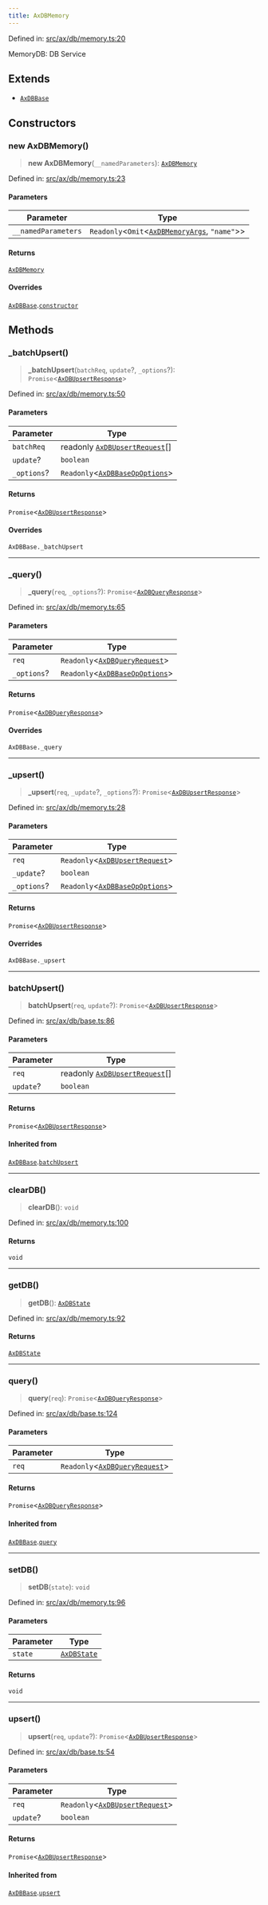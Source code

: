 ```yaml
---
title: AxDBMemory
---
```


Defined in: [src/ax/db/memory.ts:20](#apidocs/httpsgithubcomax-llmaxblob3b79ada8d723949fcd8a76c2b6f48cf69d8394f8srcaxdbmemorytsl20)

MemoryDB: DB Service

## Extends

- [`AxDBBase`](#apidocs/classaxdbbase)

## Constructors

<a id="Constructors"></a>

### new AxDBMemory()

> **new AxDBMemory**(`__namedParameters`): [`AxDBMemory`](#apidocs/classaxdbmemory)

Defined in: [src/ax/db/memory.ts:23](#apidocs/httpsgithubcomax-llmaxblob3b79ada8d723949fcd8a76c2b6f48cf69d8394f8srcaxdbmemorytsl23)

#### Parameters

| Parameter | Type |
| ------ | ------ |
| `__namedParameters` | `Readonly`\<`Omit`\<[`AxDBMemoryArgs`](#apidocs/interfaceaxdbmemoryargs), `"name"`\>\> |

#### Returns

[`AxDBMemory`](#apidocs/classaxdbmemory)

#### Overrides

[`AxDBBase`](#apidocs/classaxdbbase).[`constructor`](#apidocs/classaxdbbasemdconstructors)

## Methods

<a id="_batchUpsert"></a>

### \_batchUpsert()

> **\_batchUpsert**(`batchReq`, `update`?, `_options`?): `Promise`\<[`AxDBUpsertResponse`](#apidocs/typealiasaxdbupsertresponse)\>

Defined in: [src/ax/db/memory.ts:50](#apidocs/httpsgithubcomax-llmaxblob3b79ada8d723949fcd8a76c2b6f48cf69d8394f8srcaxdbmemorytsl50)

#### Parameters

| Parameter | Type |
| ------ | ------ |
| `batchReq` | readonly [`AxDBUpsertRequest`](#apidocs/typealiasaxdbupsertrequest)[] |
| `update`? | `boolean` |
| `_options`? | `Readonly`\<[`AxDBBaseOpOptions`](#apidocs/interfaceaxdbbaseopoptions)\> |

#### Returns

`Promise`\<[`AxDBUpsertResponse`](#apidocs/typealiasaxdbupsertresponse)\>

#### Overrides

`AxDBBase._batchUpsert`

***

<a id="_query"></a>

### \_query()

> **\_query**(`req`, `_options`?): `Promise`\<[`AxDBQueryResponse`](#apidocs/typealiasaxdbqueryresponse)\>

Defined in: [src/ax/db/memory.ts:65](#apidocs/httpsgithubcomax-llmaxblob3b79ada8d723949fcd8a76c2b6f48cf69d8394f8srcaxdbmemorytsl65)

#### Parameters

| Parameter | Type |
| ------ | ------ |
| `req` | `Readonly`\<[`AxDBQueryRequest`](#apidocs/typealiasaxdbqueryrequest)\> |
| `_options`? | `Readonly`\<[`AxDBBaseOpOptions`](#apidocs/interfaceaxdbbaseopoptions)\> |

#### Returns

`Promise`\<[`AxDBQueryResponse`](#apidocs/typealiasaxdbqueryresponse)\>

#### Overrides

`AxDBBase._query`

***

<a id="_upsert"></a>

### \_upsert()

> **\_upsert**(`req`, `_update`?, `_options`?): `Promise`\<[`AxDBUpsertResponse`](#apidocs/typealiasaxdbupsertresponse)\>

Defined in: [src/ax/db/memory.ts:28](#apidocs/httpsgithubcomax-llmaxblob3b79ada8d723949fcd8a76c2b6f48cf69d8394f8srcaxdbmemorytsl28)

#### Parameters

| Parameter | Type |
| ------ | ------ |
| `req` | `Readonly`\<[`AxDBUpsertRequest`](#apidocs/typealiasaxdbupsertrequest)\> |
| `_update`? | `boolean` |
| `_options`? | `Readonly`\<[`AxDBBaseOpOptions`](#apidocs/interfaceaxdbbaseopoptions)\> |

#### Returns

`Promise`\<[`AxDBUpsertResponse`](#apidocs/typealiasaxdbupsertresponse)\>

#### Overrides

`AxDBBase._upsert`

***

<a id="batchUpsert"></a>

### batchUpsert()

> **batchUpsert**(`req`, `update`?): `Promise`\<[`AxDBUpsertResponse`](#apidocs/typealiasaxdbupsertresponse)\>

Defined in: [src/ax/db/base.ts:86](#apidocs/httpsgithubcomax-llmaxblob3b79ada8d723949fcd8a76c2b6f48cf69d8394f8srcaxdbbasetsl86)

#### Parameters

| Parameter | Type |
| ------ | ------ |
| `req` | readonly [`AxDBUpsertRequest`](#apidocs/typealiasaxdbupsertrequest)[] |
| `update`? | `boolean` |

#### Returns

`Promise`\<[`AxDBUpsertResponse`](#apidocs/typealiasaxdbupsertresponse)\>

#### Inherited from

[`AxDBBase`](#apidocs/classaxdbbase).[`batchUpsert`](#apidocs/classaxdbbasemdbatchupsert)

***

<a id="clearDB"></a>

### clearDB()

> **clearDB**(): `void`

Defined in: [src/ax/db/memory.ts:100](#apidocs/httpsgithubcomax-llmaxblob3b79ada8d723949fcd8a76c2b6f48cf69d8394f8srcaxdbmemorytsl100)

#### Returns

`void`

***

<a id="getDB"></a>

### getDB()

> **getDB**(): [`AxDBState`](#apidocs/typealiasaxdbstate)

Defined in: [src/ax/db/memory.ts:92](#apidocs/httpsgithubcomax-llmaxblob3b79ada8d723949fcd8a76c2b6f48cf69d8394f8srcaxdbmemorytsl92)

#### Returns

[`AxDBState`](#apidocs/typealiasaxdbstate)

***

<a id="query"></a>

### query()

> **query**(`req`): `Promise`\<[`AxDBQueryResponse`](#apidocs/typealiasaxdbqueryresponse)\>

Defined in: [src/ax/db/base.ts:124](#apidocs/httpsgithubcomax-llmaxblob3b79ada8d723949fcd8a76c2b6f48cf69d8394f8srcaxdbbasetsl124)

#### Parameters

| Parameter | Type |
| ------ | ------ |
| `req` | `Readonly`\<[`AxDBQueryRequest`](#apidocs/typealiasaxdbqueryrequest)\> |

#### Returns

`Promise`\<[`AxDBQueryResponse`](#apidocs/typealiasaxdbqueryresponse)\>

#### Inherited from

[`AxDBBase`](#apidocs/classaxdbbase).[`query`](#apidocs/classaxdbbasemdquery)

***

<a id="setDB"></a>

### setDB()

> **setDB**(`state`): `void`

Defined in: [src/ax/db/memory.ts:96](#apidocs/httpsgithubcomax-llmaxblob3b79ada8d723949fcd8a76c2b6f48cf69d8394f8srcaxdbmemorytsl96)

#### Parameters

| Parameter | Type |
| ------ | ------ |
| `state` | [`AxDBState`](#apidocs/typealiasaxdbstate) |

#### Returns

`void`

***

<a id="upsert"></a>

### upsert()

> **upsert**(`req`, `update`?): `Promise`\<[`AxDBUpsertResponse`](#apidocs/typealiasaxdbupsertresponse)\>

Defined in: [src/ax/db/base.ts:54](#apidocs/httpsgithubcomax-llmaxblob3b79ada8d723949fcd8a76c2b6f48cf69d8394f8srcaxdbbasetsl54)

#### Parameters

| Parameter | Type |
| ------ | ------ |
| `req` | `Readonly`\<[`AxDBUpsertRequest`](#apidocs/typealiasaxdbupsertrequest)\> |
| `update`? | `boolean` |

#### Returns

`Promise`\<[`AxDBUpsertResponse`](#apidocs/typealiasaxdbupsertresponse)\>

#### Inherited from

[`AxDBBase`](#apidocs/classaxdbbase).[`upsert`](#apidocs/classaxdbbasemdupsert)
